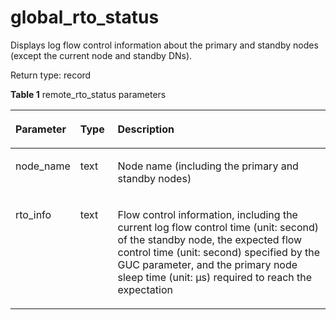 # global\_rto\_status<a name="EN-US_TOPIC_0000001150228308"></a>

Displays log flow control information about the primary and standby nodes \(except the current node and standby DNs\).

Return type: record

**Table  1**  remote\_rto\_status parameters

<a name="table10801171214386"></a>
<table><thead align="left"><tr id="row1580101219385"><th class="cellrowborder" valign="top" width="16.03160316031603%" id="mcps1.2.4.1.1"><p id="p08016122388"><a name="p08016122388"></a><a name="p08016122388"></a>Parameter</p>
</th>
<th class="cellrowborder" valign="top" width="11.941194119411943%" id="mcps1.2.4.1.2"><p id="p208011312193819"><a name="p208011312193819"></a><a name="p208011312193819"></a>Type</p>
</th>
<th class="cellrowborder" valign="top" width="72.02720272027202%" id="mcps1.2.4.1.3"><p id="p19802101212385"><a name="p19802101212385"></a><a name="p19802101212385"></a>Description</p>
</th>
</tr>
</thead>
<tbody><tr id="row1180281283818"><td class="cellrowborder" valign="top" width="16.03160316031603%" headers="mcps1.2.4.1.1 "><p id="p128021612193813"><a name="p128021612193813"></a><a name="p128021612193813"></a>node_name</p>
</td>
<td class="cellrowborder" valign="top" width="11.941194119411943%" headers="mcps1.2.4.1.2 "><p id="p1980211223816"><a name="p1980211223816"></a><a name="p1980211223816"></a>text</p>
</td>
<td class="cellrowborder" valign="top" width="72.02720272027202%" headers="mcps1.2.4.1.3 "><p id="p1780241243813"><a name="p1780241243813"></a><a name="p1780241243813"></a>Node name (including the primary and standby nodes)</p>
</td>
</tr>
<tr id="row48029122388"><td class="cellrowborder" valign="top" width="16.03160316031603%" headers="mcps1.2.4.1.1 "><p id="p1280271213386"><a name="p1280271213386"></a><a name="p1280271213386"></a>rto_info</p>
</td>
<td class="cellrowborder" valign="top" width="11.941194119411943%" headers="mcps1.2.4.1.2 "><p id="p19802412183820"><a name="p19802412183820"></a><a name="p19802412183820"></a>text</p>
</td>
<td class="cellrowborder" valign="top" width="72.02720272027202%" headers="mcps1.2.4.1.3 "><p id="p10802121233818"><a name="p10802121233818"></a><a name="p10802121233818"></a>Flow control information, including the current log flow control time (unit: second) of the standby node, the expected flow control time (unit: second) specified by the GUC parameter, and the primary node sleep time (unit: μs) required to reach the expectation</p>
</td>
</tr>
</tbody>
</table>

